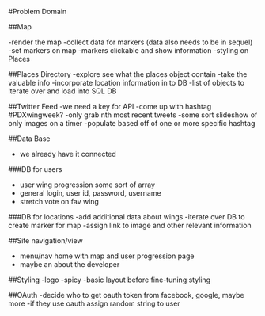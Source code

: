 #Problem Domain

##Map

-render the map
-collect data for markers (data also needs to be in sequel)
-set markers on map
-markers clickable and show information
-styling on Places

##Places Directory
-explore see what the places object contain
-take the valuable info
-incorporate location information in to DB
-list of objects to iterate over and load into SQL DB


##Twitter Feed
-we need a key for API
-come up with hashtag #PDXwingweek?
-only grab nth most recent tweets
-some sort slideshow of only images on a timer
-populate based off of one or more specific hashtag

##Data Base
- we already have it connected

###DB for users
- user wing progression some sort of array
- general login, user id, password, username
- stretch vote on fav wing


###DB for locations
-add additional data about wings
-iterate over DB to create marker for map
-assign link  to image and other relevant information

##Site navigation/view
- menu/nav home with map and user progression page
- maybe an about the developer

##Styling
-logo
-spicy
-basic layout before fine-tuning styling

##OAuth
-decide who to get oauth token from facebook, google, maybe more
-if they use oauth assign random string to user
